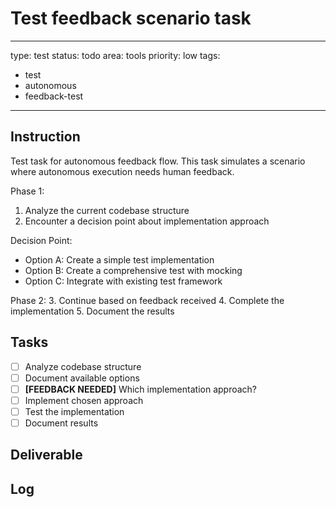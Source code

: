 # Test feedback scenario task

---
type: test
status: todo
area: tools
priority: low
tags:
  - test
  - autonomous
  - feedback-test
---


## Instruction
Test task for autonomous feedback flow. This task simulates a scenario where autonomous execution needs human feedback.

Phase 1:
1. Analyze the current codebase structure
2. Encounter a decision point about implementation approach

Decision Point:
- Option A: Create a simple test implementation
- Option B: Create a comprehensive test with mocking
- Option C: Integrate with existing test framework

Phase 2:
3. Continue based on feedback received
4. Complete the implementation
5. Document the results

## Tasks
- [ ] Analyze codebase structure
- [ ] Document available options
- [ ] **[FEEDBACK NEEDED]** Which implementation approach?
- [ ] Implement chosen approach
- [ ] Test the implementation
- [ ] Document results

## Deliverable

## Log
